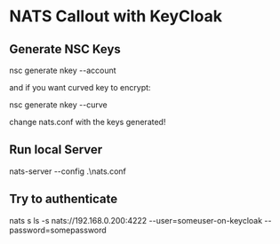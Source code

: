 # NATS Callout with KeyCloak


## Generate NSC Keys

nsc generate nkey --account

and if you want curved key to encrypt:

nsc generate nkey --curve

change nats.conf with the keys generated!


## Run local Server

nats-server --config .\nats.conf

## Try to authenticate

nats s ls -s nats://192.168.0.200:4222 --user=someuser-on-keycloak --password=somepassword

